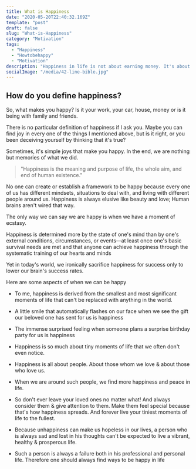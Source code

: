```yaml
---
title: What is Happiness
date: "2020-05-20T22:40:32.169Z"
template: "post"
draft: false
slug: "What-is-Happiness"
category: "Motivation"
tags:
  - "Happiness"
  - "Howtobehappy"
  - "Motivation"
description: "Happiness in life is not about earning money. It's about humanity and internal satisfaction."
socialImage: "/media/42-line-bible.jpg"
---
```

## How do you define happiness?
So, what makes you happy? Is it your work, your car, house, money or is it being with family and friends.

There is no particular definition of happiness if I ask you. Maybe you can find joy in every one of the things I mentioned above, but is it right, or you been deceiving yourself by thinking that it's true?

Sometimes, it's simple joys that make you happy. In the end, we are nothing but memories of what we did.

> "Happiness is the meaning and purpose of life, the whole aim, and end of human existence." 
>

No one can create or establish a framework to be happy because every one of us has different mindsets, situations to deal with, and living with different people around us. Happiness is always elusive like beauty and love; Human brains aren't wired that way.

The only way we can say we are happy is when we have a moment of ecstasy.    

Happiness is determined more by the state of one's mind than by one's external conditions, circumstances, or events—at least once one's basic survival needs are met and that anyone can achieve happiness through the systematic training of our hearts and minds

Yet in today's world, we ironically sacrifice happiness for success only to lower our brain's success rates.

Here are some aspects of when we can be happy

+ To me, happiness is derived from the smallest and most significant moments of life that can't be replaced with anything in the world.

+ A little smile that automatically flashes on our face when we see the gift our beloved one has sent for us is happiness

+ The immense surprised feeling when someone plans a surprise birthday party for us is happiness

+ Happiness is so much about tiny moments of life that we often don't even notice.

+ Happiness is all about people. About those whom we love & about those who love us.

+ When we are around such people, we find more happiness and peace in life.

+ So don't ever leave your loved ones no matter what! And always consider them & give attention to them. Make them feel special because that's how happiness spreads. And forever live your tiniest moments of life to the fullest.

+ Because unhappiness can make us hopeless in our lives, a person who is always sad and lost in his thoughts can't be expected to live a vibrant, healthy & prosperous life.

+ Such a person is always a failure both in his professional and personal life. Therefore one should always find ways to be happy in life
